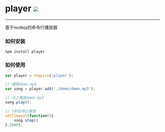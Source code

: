 # player ![](https://badge.fury.io/js/player.png)
---

基于nodejs的命令行播放器

### 如何安装

`npm install player`

### 如何使用

````javascript
var player = require('player');

// 播放demo.mp3
var song = player.add('./demo/demo.mp3');

// 马上播放demo.mp3
song.play();

// 3秒后停止播放
setTimeout(function(){
    song.stop()
},3000);
````